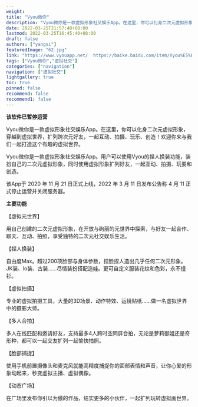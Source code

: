 ```yaml
---
weight: 
title: "Vyou微你"
description: "Vyou微你是一款虚拟形象社交娱乐App。在这里，你可以化身二次元虚拟形象，穿越到虚拟世界，扩列跨次元好友，一起互动、拍摄、玩乐、创造！欢迎你来与我们一起打造这个有趣的虚拟世界。"
date: 2022-03-25T21:57:40+08:00
lastmod: 2022-03-25T16:45:40+08:00
draft: false
authors: ["yangsi"]
featuredImage: "62.jpg"
link: "https://www.vyouapp.net/  https://baike.baidu.com/item/Vyou%E5%BE%AE%E4%BD%A0/59731872?fr=aladdin "
tags: ["Vyou微你","虚拟社交"]
categories: ["navigation"]
navigation: ["虚拟社交"]
lightgallery: true
toc: true
pinned: false
recommend: false
recommend1: false
---
```


**该软件已暂停运营**

Vyou微你是一款虚拟形象社交娱乐App。在这里，你可以化身二次元虚拟形象，穿越到虚拟世界，扩列跨次元好友，一起互动、拍摄、玩乐、创造！欢迎你来与我们一起打造这个有趣的虚拟世界。

Vyou微你是一款虚拟形象社交娱乐App。用户可以使用Vyou的捏人换装功能，装扮自己的二次元虚拟形象，同时使用虚拟形象扩列好友，一起互动、拍摄、玩耍和创造。 

该App于 2020 年 11 月 21 日正式上线，2022 年 3 月 11 日发布公告称 4 月 11 正式停止运营并关闭服务器。

**主要功能**

【虚拟元世界】

用自己创建的二次元虚拟形象，在开放与绚丽的元世界中探索，与好友一起合作、聊天、互动、拍照，享受独特的二次元社交娱乐生活。 

【捏人换装】

自由度Max。超过200项脸部与身体参数，捏脸捏人造出几乎任何二次元形象。JK装、lo装、古装……尽情装扮搭配造娃。更可自定义服装花纹和色彩，永不撞衫。 

【虚拟拍摄】

专业的虚拟拍摄工具，大量的3D场景、动作特效、运镜贴纸……做一名虚拟世界中的摄影大师。

【多人合拍】

多人在线匹配和邀请好友，支持最多4人跨时空同屏合拍，无论是萝莉御姐还是奇形种，都可以一起交友扩列一起愉快拍照。 

【脸部捕捉】

使用手机前置摄像头和麦克风就能高精度捕捉你的面部表情和声音，让你心爱的形象动起来，秒变虚拟主播、虚拟偶像。 

【动态广场】

在广场里发布你引以为傲的作品，结实更多的小伙伴，一起扩列玩转虚拟画世界。 